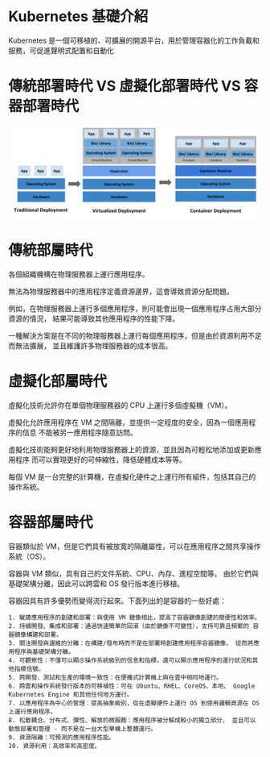 # Kubernetes 基礎介紹  
Kubernetes 是一個可移植的、可擴展的開源平台，用於管理容器化的工作負載和服務，可促進聲明式配置和自動化  
# 傳統部署時代 VS 虛擬化部署時代 VS 容器部署時代
![Image text](https://github.com/Azathoth-1661/Kubernetes/blob/main/container_evolution.svg)
# 傳統部屬時代

各個組織機構在物理服務器上運行應用程序。   

無法為物理服務器中的應用程序定義資源邊界，這會導致資源分配問題。   

例如，在物理服務器上運行多個應用程序，則可能會出現一個應用程序占用大部分資源的情況， 結果可能導致其他應用程序的性能下降。  

一種解決方案是在不同的物理服務器上運行每個應用程序，但是由於資源利用不足而無法擴展， 並且維護許多物理服務器的成本很高。

# 虛擬化部屬時代

虛擬化技術允許你在單個物理服務器的 CPU 上運行多個虛擬機（VM）。  

虛擬化允許應用程序在 VM 之間隔離，並提供一定程度的安全，因為一個應用程序的信息 不能被另一應用程序隨意訪問。

虛擬化技術能夠更好地利用物理服務器上的資源，並且因為可輕松地添加或更新應用程序 而可以實現更好的可伸縮性，降低硬體成本等等。

每個 VM 是一台完整的計算機，在虛擬化硬件之上運行所有組件，包括其自己的操作系統。

# 容器部屬時代

容器類似於 VM，但是它們具有被放寬的隔離屬性，可以在應用程序之間共享操作系統（OS）。  

容器與 VM 類似，具有自己的文件系統、CPU、內存、進程空間等。 由於它們與基礎架構分離，因此可以跨雲和 OS 發行版本進行移植。

容器因具有許多優勢而變得流行起來。下面列出的是容器的一些好處：
```
1. 敏捷應用程序的創建和部署：與使用 VM 鏡像相比，提高了容器鏡像創建的簡便性和效率。
2. 持續開發、集成和部署：通過快速簡單的回滾（由於鏡像不可變性），支持可靠且頻繁的 容器鏡像構建和部署。
3. 關注開發與運維的分離：在構建/發布時而不是在部署時創建應用程序容器鏡像， 從而將應用程序與基礎架構分離。
4. 可觀察性：不僅可以顯示操作系統級別的信息和指標，還可以顯示應用程序的運行狀況和其他指標信號。
5. 跨開發、測試和生產的環境一致性：在便攜式計算機上與在雲中相同地運行。
6. 跨雲和操作系統發行版本的可移植性：可在 Ubuntu、RHEL、CoreOS、本地、 Google Kubernetes Engine 和其他任何地方運行。
7. 以應用程序為中心的管理：提高抽象級別，從在虛擬硬件上運行 OS 到使用邏輯資源在 OS 上運行應用程序。
8. 松散耦合、分布式、彈性、解放的微服務：應用程序被分解成較小的獨立部分， 並且可以動態部署和管理 - 而不是在一台大型單機上整體運行。
9. 資源隔離：可預測的應用程序性能。
10. 資源利用：高效率和高密度。
```
